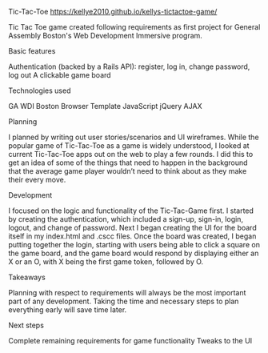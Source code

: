Tic-Tac-Toe
https://kellye2010.github.io/kellys-tictactoe-game/

Tic Tac Toe game created following requirements as first project for General Assembly Boston's Web Development Immersive program. 

Basic features

Authentication (backed by a Rails API): register, log in, change password, log out
A clickable game board

Technologies used

GA WDI Boston Browser Template
JavaScript
jQuery
AJAX

Planning

I planned by writing out user stories/scenarios and UI wireframes. While the popular game of Tic-Tac-Toe as a game is widely understood, I looked at current Tic-Tac-Toe apps out on the web to play a few rounds. I did this to get an idea of some of the things that need to happen in the background that the average game player wouldn’t need to think about as they make their every move.

Development

I focused on the logic and functionality of the Tic-Tac-Game first. I started by creating the authentication, which included a sign-up, sign-in, login, logout, and change of password. Next I began creating the UI for the board itself in my index.html and .cscc files. Once the board was created, I began putting together the login, starting with users being able to click a square on the game board, and the game board would respond by displaying either an X or an O, with X being the first game token, followed by O.

Takeaways

Planning with respect to requirements will always be the most important part of any development. Taking the time and necessary steps to plan everything early will save time later.

Next steps

Complete remaining requirements for game functionality
Tweaks to the UI
